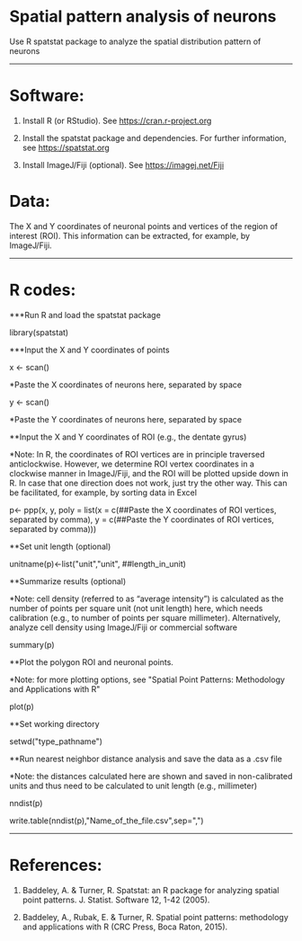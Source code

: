 # Spatial pattern analysis of neurons
Use R spatstat package to analyze the spatial distribution pattern of neurons

----
# Software:
1. Install R (or RStudio). See https://cran.r-project.org

2. Install the spatstat package and dependencies. For further information, see https://spatstat.org

3. Install ImageJ/Fiji (optional). See https://imagej.net/Fiji

# Data:

The X and Y coordinates of neuronal points and vertices of the region of interest (ROI). This information can be extracted, for example, by ImageJ/Fiji.

-----
# R codes:
***Run R and load the spatstat package

library(spatstat)

***Input the X and Y coordinates of points

x <- scan()

*Paste the X coordinates of neurons here, separated by space

y <- scan()

*Paste the Y coordinates of neurons here, separated by space

**Input the X and Y coordinates of ROI (e.g., the dentate gyrus)

*Note: In R, the coordinates of ROI vertices are in principle traversed anticlockwise. However, we determine ROI vertex coordinates in a clockwise manner in ImageJ/Fiji, and the ROI will be plotted upside down in R. In case that one direction does not work, just try the other way. This can be facilitated, for example, by sorting data in Excel

p<- ppp(x, y, poly = list(x = c(##Paste the X coordinates of ROI vertices, separated by comma), y = c(##Paste the Y coordinates of ROI vertices, separated by comma)))

**Set unit length (optional)

unitname(p)<-list("unit","unit", ##length_in_unit)

**Summarize results (optional)

*Note: cell density (referred to as “average intensity”) is calculated as the number of points per square unit (not unit length) here, which needs calibration (e.g., to number of points per square millimeter). Alternatively, analyze cell density using ImageJ/Fiji or commercial software

summary(p)
 
**Plot the polygon ROI and neuronal points.

*Note: for more plotting options, see "Spatial Point Patterns: Methodology and Applications with R"

plot(p)

**Set working directory

setwd("type_pathname")
 
**Run nearest neighbor distance analysis and save the data as a .csv file

*Note: the distances calculated here are shown and saved in non-calibrated units and thus need to be calculated to unit length (e.g., millimeter)

nndist(p)

write.table(nndist(p),"Name_of_the_file.csv",sep=",")

-----
# References:

1. Baddeley, A. & Turner, R. Spatstat: an R package for analyzing spatial point patterns. J. Statist. Software 12, 1-42 (2005).

2. Baddeley, A., Rubak, E. & Turner, R. Spatial point patterns: methodology and applications with R (CRC Press, Boca Raton, 2015).
